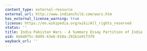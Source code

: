 ```yaml
---
content_type: external-resource
external_url: http://www.indianchild.com/wars.htm
has_external_license_warning: true
license: https://en.wikipedia.org/wiki/All_rights_reserved
status: ''
title: India Pakistan Wars - A Summary Essay Partition of India
uid: 6ebd6f5c-8d95-43e6-818a-291b1e9173f9
wayback_url: ''
---
```

